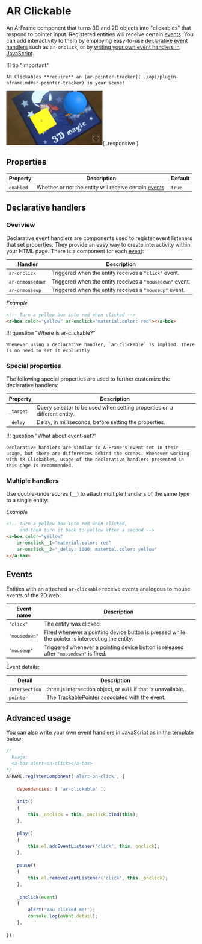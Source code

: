 # AR Clickable

An A-Frame component that turns 3D and 2D objects into "clickables" that respond to pointer input. Registered entities will receive certain [events](#events). You can add interactivity to them by employing easy-to-use [declarative event handlers](#declarative-handlers) such as `ar-onclick`, or by [writing your own event handlers in JavaScript](#advanced-usage).

!!! tip "Important"

    AR Clickables **require** an [ar-pointer-tracker](../api/plugin-aframe.md#ar-pointer-tracker) in your scene!

![AR Clickables](../img/addon-clickables.gif){ .responsive }

## Properties

| Property | Description | Default |
| -------- | ----------- | ------- |
| `enabled` | Whether or not the entity will receive certain [events](#events). | `true` |

## Declarative handlers

### Overview

Declarative event handlers are components used to register event listeners that set properties. They provide an easy way to create interactivity within your HTML page. There is a component for each [event](#events):

| Handler | Description |
| ------- | ----------- |
| `ar-onclick` | Triggered when the entity receives a `"click"` event. |
| `ar-onmousedown` | Triggered when the entity receives a `"mousedown"` event. |
| `ar-onmouseup` | Triggered when the entity receives a `"mouseup"` event. |

*Example*

```html
<!-- Turn a yellow box into red when clicked -->
<a-box color="yellow" ar-onclick="material.color: red"></a-box>
```

!!! question "Where is ar-clickable?"

    Whenever using a declarative handler, `ar-clickable` is implied. There is no need to set it explicitly.

### Special properties

The following special properties are used to further customize the declarative handlers:

| Property | Description |
| -------- | ----------- |
| `_target` | Query selector to be used when setting properties on a different entity. |
| `_delay` | Delay, in milliseconds, before setting the properties. |

!!! question "What about event-set?"

    Declarative handlers are similar to A-Frame's event-set in their usage, but there are differences behind the scenes. Whenever working with AR Clickables, usage of the declarative handlers presented in this page is recommended.

### Multiple handlers

Use double-underscores (`__`) to attach multiple handlers of the same type to a single entity:

*Example*

```html
<!-- Turn a yellow box into red when clicked,
     and then turn it back to yellow after a second -->
<a-box color="yellow"
    ar-onclick__1="material.color: red"
    ar-onclick__2="_delay: 1000; material.color: yellow"
></a-box>
```

## Events

Entities with an attached `ar-clickable` receive events analogous to mouse events of the 2D web:

| Event name | Description |
| ---------- | ----------- |
| `"click"` | The entity was clicked. |
| `"mousedown"` | Fired whenever a pointing device button is pressed while the pointer is intersecting the entity. |
| `"mouseup"` | Triggered whenever a pointing device button is released after `"mousedown"` is fired. |

Event details:

| Detail | Description |
| ------ | ----------- |
| `intersection` | three.js intersection object, or `null` if that is unavailable. |
| `pointer` | The [TrackablePointer](../api/trackable-pointer.md) associated with the event. |

## Advanced usage

You can also write your own event handlers in JavaScript as in the template below:

```js
/*
  Usage:
  <a-box alert-on-click></a-box>
*/
AFRAME.registerComponent('alert-on-click', {

    dependencies: [ 'ar-clickable' ],

    init()
    {
        this._onclick = this._onclick.bind(this);
    },

    play()
    {
        this.el.addEventListener('click', this._onclick);
    },

    pause()
    {
        this.el.removeEventListener('click', this._onclick);
    },

    _onclick(event)
    {
        alert('You clicked me!');
        console.log(event.detail);
    },

});
```